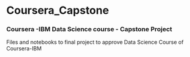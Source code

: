 # Coursera_Capstone
### Coursera -IBM Data Science course - Capstone Project
Files and notebooks to final project to approve Data Science Course of Coursera-IBM
